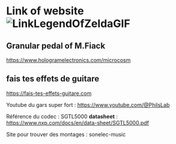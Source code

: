 # Link of website ![LinkLegendOfZeldaGIF](https://github.com/lucacros/2324_Projet2A_PedaleGuitare/assets/136370445/507662e2-734e-49b0-955a-41fe087be7cd)


## Granular pedal of M.Fiack

https://www.hologramelectronics.com/microcosm


## fais tes effets de guitare 

https://fais-tes-effets-guitare.com

Youtube du gars super fort : https://www.youtube.com/@PhilsLab

Référence du codec : SGTL5000
 **datasheet** : https://www.nxp.com/docs/en/data-sheet/SGTL5000.pdf

Site pour trouver des montages : sonelec-music
